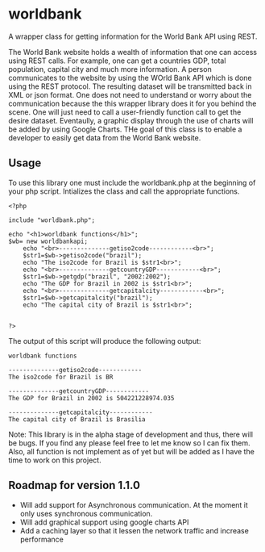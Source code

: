 worldbank
=========

A wrapper class for getting information for the World Bank API using REST. 

The World Bank website holds a wealth of information that one can access using REST calls.  For example, one can get a countries
GDP, total population, capital city and much more information.  A person communicates to the website by using the WOrld Bank API
which is done using the REST protocol.  The resulting dataset will be transmitted back in XML or json format.  One does not need
to understand or worry about the communication because the this wrapper library does it for you behind the scene.  One will just
need to call a user-friendly function call to get the desire dataset.  Eventaully, a graphic display through the use of charts will
be added by using Google Charts.  THe goal of this class is to enable a developer to easily get data from the World Bank website.

Usage
-----
To use this library one must include the worldbank.php at the beginning of your php script.  Intializes the class and call the 
appropriate functions.

```
<?php

include "worldbank.php";

echo "<h1>worldbank functions</h1>";
$wb= new worldbankapi;
	echo "<br>--------------getiso2code------------<br>";
	$str1=$wb->getiso2code("brazil");
	echo "The iso2code for Brazil is $str1<br>";
	echo "<br>--------------getcountryGDP------------<br>";
	$str1=$wb->getgdp("brazil", "2002:2002");
	echo "The GDP for Brazil in 2002 is $str1<br>";
	echo "<br>--------------getcapitalcity------------<br>";
	$str1=$wb->getcapitalcity("brazil");
	echo "The capital city of Brazil is $str1<br>";


?>
```
The output of this script will produce the following output:

```
worldbank functions

--------------getiso2code------------
The iso2code for Brazil is BR

--------------getcountryGDP------------
The GDP for Brazil in 2002 is 504221228974.035

--------------getcapitalcity------------
The capital city of Brazil is Brasilia
```
Note:  This library is in the alpha stage of development and thus, there will be bugs.  If you find any please feel free to let me know so I can fix them.
Also, all function is not implement as of yet but will be added as I have the time to work on this project.

Roadmap for version 1.1.0
-------------------------
* Will add support for Asynchronous communication.  At the moment it only uses synchronous communication.
* Will add graphical support using google charts API
* Add a caching layer so that it lessen the network traffic and increase performance
